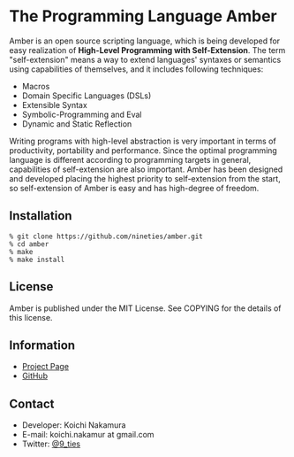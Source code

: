 The Programming Language Amber 
==============================

Amber is an open source scripting language, which is being developed for easy
realization of **High-Level Programming with Self-Extension**.  The term
"self-extension" means a way to extend languages' syntaxes or semantics using
capabilities of themselves, and it includes following techniques:

* Macros
* Domain Specific Languages (DSLs)
* Extensible Syntax
* Symbolic-Programming and Eval
* Dynamic and Static Reflection

Writing programs with high-level abstraction is very important in terms of
productivity, portability and performance. Since the optimal programming
language is different according to programming targets in general, capabilities
of self-extension are also important.  Amber has been designed and developed
placing the highest priority to self-extension from the start, so
self-extension of Amber is easy and has high-degree of freedom.

Installation
------------

    % git clone https://github.com/nineties/amber.git
    % cd amber
    % make
    % make install

License
-------
Amber is published under the MIT License. See COPYING for the details of this
license.

Information
-----------
* [Project Page](http://nineties.github.com/amber/)
* [GitHub](http://github.com/nineties/amber)

Contact
-------
* Developer: Koichi Nakamura
* E-mail: koichi.nakamur at gmail.com
* Twitter: [@9_ties](http://twitter.com/9_ties)
